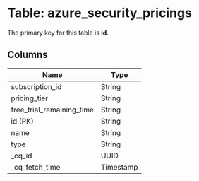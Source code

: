 # Table: azure_security_pricings


The primary key for this table is **id**.


## Columns
| Name          | Type          |
| ------------- | ------------- |
|subscription_id|String|
|pricing_tier|String|
|free_trial_remaining_time|String|
|id (PK)|String|
|name|String|
|type|String|
|_cq_id|UUID|
|_cq_fetch_time|Timestamp|